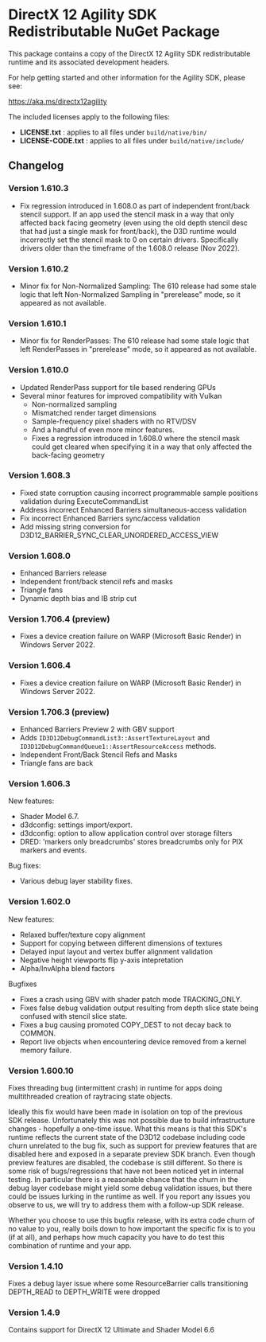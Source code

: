 # DirectX 12 Agility SDK Redistributable NuGet Package

This package contains a copy of the DirectX 12 Agility SDK redistributable runtime and its associated development headers. 

For help getting started and other information for the Agility SDK, please see:

https://aka.ms/directx12agility

The included licenses apply to the following files:

- **LICENSE.txt** : applies to all files under `build/native/bin/`
- **LICENSE-CODE.txt** : applies to all files under `build/native/include/`

## Changelog

### Version 1.610.3

- Fix regression introduced in 1.608.0 as part of independent front/back stencil support. 
  If an app used the stencil mask in a way that only affected back facing geometry (even 
  using the old depth stencil desc that had just a single mask for front/back), 
  the D3D runtime would incorrectly set the stencil mask to 0 on certain drivers. Specifically 
  drivers older than the timeframe of the 1.608.0 release (Nov 2022).

### Version 1.610.2

- Minor fix for Non-Normalized Sampling: The 610 release had some stale logic
  that left Non-Normalized Sampling in "prerelease" mode, so it appeared as not available.

### Version 1.610.1

- Minor fix for RenderPasses: The 610 release had some stale logic
  that left RenderPasses in "prerelease" mode, so it appeared as not available.

### Version 1.610.0

- Updated RenderPass support for tile based rendering GPUs
- Several minor features for improved compatibility with Vulkan
  - Non-normalized sampling
  - Mismatched render target dimensions
  - Sample-frequency pixel shaders with no RTV/DSV
  - And a handful of even more minor features.
  - Fixes a regression introduced in 1.608.0 where the stencil mask could get cleared
    when specifying it in a way that only affected the back-facing geometry
  
### Version 1.608.3

- Fixed state corruption causing incorrect programmable sample positions validation during ExecuteCommandList
- Address incorrect Enhanced Barriers simultaneous-access validation
- Fix incorrect Enhanced Barriers sync/access validation
- Add missing string conversion for D3D12_BARRIER_SYNC_CLEAR_UNORDERED_ACCESS_VIEW

### Version 1.608.0

* Enhanced Barriers release
* Independent front/back stencil refs and masks 
* Triangle fans 
* Dynamic depth bias and IB strip cut 
  
### Version 1.706.4 (preview)

- Fixes a device creation failure on WARP (Microsoft Basic Render) in Windows Server 2022.

### Version 1.606.4

- Fixes a device creation failure on WARP (Microsoft Basic Render) in Windows Server 2022.

### Version 1.706.3 (preview)

- Enhanced Barriers Preview 2 with GBV support
- Adds `ID3D12DebugCommandList3::AssertTextureLayout` and ` ID3D12DebugCommandQueue1::AssertResourceAccess` methods. 
- Independent Front/Back Stencil Refs and Masks 
- Triangle fans are back

### Version 1.606.3

New features:

- Shader Model 6.7.
- d3dconfig: settings import/export.
- d3dconfig: option to allow application control over storage filters
- DRED: 'markers only breadcrumbs' stores breadcrumbs only for PIX markers and events.

Bug fixes:

- Various debug layer stability fixes.

### Version 1.602.0

New features:

- Relaxed buffer/texture copy alignment
- Support for copying between different dimensions of textures
- Delayed input layout and vertex buffer alignment validation
- Negative height viewports flip y-axis intepretation
- Alpha/InvAlpha blend factors

Bugfixes

- Fixes a crash using GBV with shader patch mode TRACKING_ONLY. 
- Fixes false debug validation output resulting from depth slice state being confused with stencil slice state. 
- Fixes a bug causing promoted COPY_DEST to not decay back to COMMON. 
- Report live objects when encountering device removed from a kernel memory failure.  
  
### Version 1.600.10

Fixes threading bug (intermittent crash) in runtime for apps doing multithreaded creation of raytracing state objects.

Ideally this fix would have been made in isolation on top of the previous SDK release.   Unfortunately this was not possible due to build infrastructure changes - hopefully a one-time issue.  What this means is that this SDK's runtime reflects the current state of the D3D12 codebase including code churn unrelated to the bug fix, such as support for preview features that are disabled here and exposed in a separate preview SDK branch.  Even though preview features are disabled, the codebase is still different.  So there is some risk of bugs/regressions that have not been noticed yet in internal testing.  In particular there is a reasonable chance that the churn in the debug layer codebase might yield some debug validation issues, but there could be issues lurking in the runtime as well.  If you report any issues you observe to us, we will try to address them with a follow-up SDK release.

Whether you choose to use this bugfix release, with its extra code churn of no value to you, really boils down to how important the specific fix is to you (if at all), and perhaps how much capacity you have to do test this combination of runtime and your app.

### Version 1.4.10 

Fixes a debug layer issue where some ResourceBarrier calls transitioning DEPTH_READ to DEPTH_WRITE were dropped

### Version 1.4.9

Contains support for DirectX 12 Ultimate and Shader Model 6.6